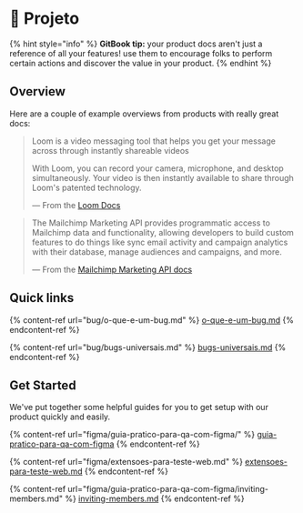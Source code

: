 # 👋 Projeto



{% hint style="info" %}
**GitBook tip:** your product docs aren't just a reference of all your features! use them to encourage folks to perform certain actions and discover the value in your product.
{% endhint %}

## Overview

Here are a couple of example overviews from products with really great docs:

> Loom is a video messaging tool that helps you get your message across through instantly shareable videos
>
> With Loom, you can record your camera, microphone, and desktop simultaneously. Your video is then instantly available to share through Loom's patented technology.
>
> — From the [Loom Docs](https://support.loom.com/hc/en-us/articles/360002158057-What-is-Loom-)

> The Mailchimp Marketing API provides programmatic access to Mailchimp data and functionality, allowing developers to build custom features to do things like sync email activity and campaign analytics with their database, manage audiences and campaigns, and more.
>
> — From the [Mailchimp Marketing API docs](https://mailchimp.com/developer/marketing/docs/fundamentals/)

## Quick links

{% content-ref url="bug/o-que-e-um-bug.md" %}
[o-que-e-um-bug.md](bug/o-que-e-um-bug.md)
{% endcontent-ref %}

{% content-ref url="bug/bugs-universais.md" %}
[bugs-universais.md](bug/bugs-universais.md)
{% endcontent-ref %}

## Get Started

We've put together some helpful guides for you to get setup with our product quickly and easily.

{% content-ref url="figma/guia-pratico-para-qa-com-figma/" %}
[guia-pratico-para-qa-com-figma](figma/guia-pratico-para-qa-com-figma/)
{% endcontent-ref %}

{% content-ref url="figma/extensoes-para-teste-web.md" %}
[extensoes-para-teste-web.md](figma/extensoes-para-teste-web.md)
{% endcontent-ref %}

{% content-ref url="figma/guia-pratico-para-qa-com-figma/inviting-members.md" %}
[inviting-members.md](figma/guia-pratico-para-qa-com-figma/inviting-members.md)
{% endcontent-ref %}
